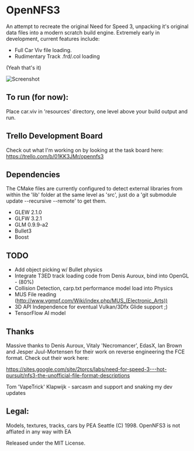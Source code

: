 # OpenNFS3

An attempt to recreate the original Need for Speed 3, unpacking it's original data files into a modern scratch build engine. Extremely early in development, current features include:
 
* Full Car Viv file loading. 
* Rudimentary Track .frd/.col loading

(Yeah that's it)

![Screenshot](../master/doc/BuildProgress.png)

## To run (for now):

Place car.viv in 'resources' directory, one level above your build output and run.

## Trello Development Board

Check out what I'm working on by looking at the task board here:
https://trello.com/b/01KK3JMr/opennfs3

## Dependencies

The CMake files are currently configured to detect external libraries from within the 'lib' folder at the same level as 'src', just do a 'git submodule update --recursive --remote' to get them.

* GLEW 2.1.0
* GLFW 3.2.1
* GLM 0.9.9-a2
* Bullet3
* Boost

## TODO

* Add object picking w/ Bullet physics
* Integrate T3ED track loading code from Denis Auroux, bind into OpenGL - (80%)
* Collision Detection, carp.txt performance model load into Physics
* MUS File reading (http://www.vgmpf.com/Wiki/index.php/MUS_(Electronic_Arts))
* 3D API Independence for eventual Vulkan/3Dfx Glide support ;)
* TensorFlow AI model 

## Thanks

Massive thanks to Denis Auroux, Vitaly 'Necromancer', EdasX, Ian Brown and Jesper Juul-Mortensen for their work on reverse engineering the FCE format. Check out their work here:

https://sites.google.com/site/2torcs/labs/need-for-speed-3---hot-pursuit/nfs3-the-unofficial-file-format-descriptions

Tom 'VapeTrick' Klapwijk - sarcasm and support and snaking my dev updates

## Legal:
Models, textures, tracks, cars by PEA Seattle (C) 1998.
OpenNFS3 is not affiated in any way with EA

Released under the MIT License.

